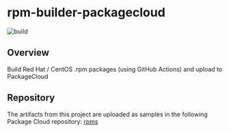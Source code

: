 # rpm-builder-packagecloud
![build](https://github.com/zlig/rpm-builder-packagecloud/actions/workflows/main.yml/badge.svg)

## Overview

Build Red Hat / CentOS .rpm packages (using GitHub Actions) and upload to PackageCloud

## Repository

The artifacts from this project are uploaded as samples in the following Package Cloud repository: [rpms](https://packagecloud.io/geldtech/debs)
